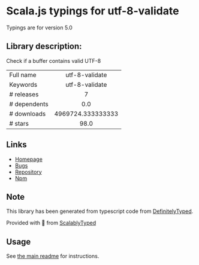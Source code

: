 
# Scala.js typings for utf-8-validate

Typings are for version 5.0

## Library description:
Check if a buffer contains valid UTF-8

|                    |                 |
| ------------------ | :-------------: |
| Full name          | utf-8-validate |
| Keywords           | utf-8-validate |
| # releases         | 7 |
| # dependents       | 0.0 |
| # downloads        | 4969724.333333333 |
| # stars            | 98.0 |

## Links
- [Homepage](https://github.com/websockets/utf-8-validate)
- [Bugs](https://github.com/websockets/utf-8-validate/issues)
- [Repository](https://github.com/websockets/utf-8-validate)
- [Npm](https://www.npmjs.com/package/utf-8-validate)
    


## Note
This library has been generated from typescript code from [DefinitelyTyped](https://definitelytyped.org).

Provided with :purple_heart: from [ScalablyTyped](https://github.com/oyvindberg/ScalablyTyped)

## Usage
See [the main readme](../../readme.md) for instructions.


